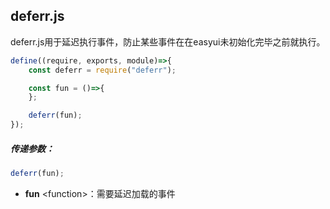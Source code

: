 ## deferr.js

deferr.js用于延迟执行事件，防止某些事件在在easyui未初始化完毕之前就执行。
   
```javascript
define((require, exports, module)=>{
    const deferr = require("deferr");

    const fun = ()=>{
    };

    deferr(fun);
});
```
##### 传递参数：
```javascript
deferr(fun);
```
* **fun** &lt;function&gt;：需要延迟加载的事件

